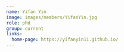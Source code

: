 ```yaml
---
name: Yifan Yin
image: images/members/YifanYin.jpg
role: phd
group: current
links:
  home-page: https://yifanyin11.github.io/
---
```


